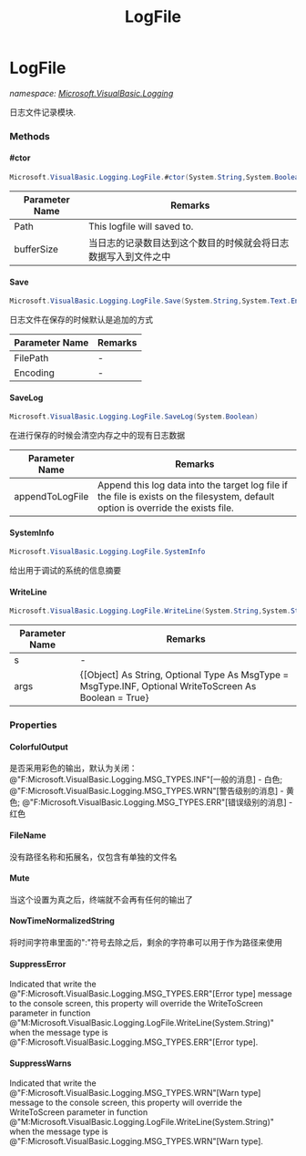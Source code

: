 ﻿---
title: LogFile
---

# LogFile
_namespace: [Microsoft.VisualBasic.Logging](N-Microsoft.VisualBasic.Logging.html)_

日志文件记录模块.



### Methods

#### #ctor
```csharp
Microsoft.VisualBasic.Logging.LogFile.#ctor(System.String,System.Boolean,System.Int32)
```


|Parameter Name|Remarks|
|--------------|-------|
|Path|This logfile will saved to.|
|bufferSize|当日志的记录数目达到这个数目的时候就会将日志数据写入到文件之中|


#### Save
```csharp
Microsoft.VisualBasic.Logging.LogFile.Save(System.String,System.Text.Encoding)
```
日志文件在保存的时候默认是追加的方式

|Parameter Name|Remarks|
|--------------|-------|
|FilePath|-|
|Encoding|-|


#### SaveLog
```csharp
Microsoft.VisualBasic.Logging.LogFile.SaveLog(System.Boolean)
```
在进行保存的时候会清空内存之中的现有日志数据

|Parameter Name|Remarks|
|--------------|-------|
|appendToLogFile|Append this log data into the target log file if the file is exists on the filesystem, default option is override the exists file.|


#### SystemInfo
```csharp
Microsoft.VisualBasic.Logging.LogFile.SystemInfo
```
给出用于调试的系统的信息摘要

#### WriteLine
```csharp
Microsoft.VisualBasic.Logging.LogFile.WriteLine(System.String,System.String[])
```


|Parameter Name|Remarks|
|--------------|-------|
|s|-|
|args|{[Object] As String, Optional Type As MsgType = MsgType.INF, Optional WriteToScreen As Boolean = True}|



### Properties

#### ColorfulOutput
是否采用彩色的输出，默认为关闭：
 @"F:Microsoft.VisualBasic.Logging.MSG_TYPES.INF"[一般的消息] - 白色; 
 @"F:Microsoft.VisualBasic.Logging.MSG_TYPES.WRN"[警告级别的消息] - 黄色; 
 @"F:Microsoft.VisualBasic.Logging.MSG_TYPES.ERR"[错误级别的消息] - 红色
#### FileName
没有路径名称和拓展名，仅包含有单独的文件名
#### Mute
当这个设置为真之后，终端就不会再有任何的输出了
#### NowTimeNormalizedString
将时间字符串里面的":"符号去除之后，剩余的字符串可以用于作为路径来使用
#### SuppressError
Indicated that write the @"F:Microsoft.VisualBasic.Logging.MSG_TYPES.ERR"[Error type] message to the console screen, this 
 property will override the WriteToScreen parameter in function @"M:Microsoft.VisualBasic.Logging.LogFile.WriteLine(System.String)" when the 
 message type is @"F:Microsoft.VisualBasic.Logging.MSG_TYPES.ERR"[Error type].
#### SuppressWarns
Indicated that write the @"F:Microsoft.VisualBasic.Logging.MSG_TYPES.WRN"[Warn type] message to the console screen, this 
 property will override the WriteToScreen parameter in function @"M:Microsoft.VisualBasic.Logging.LogFile.WriteLine(System.String)" when the 
 message type is @"F:Microsoft.VisualBasic.Logging.MSG_TYPES.WRN"[Warn type].
